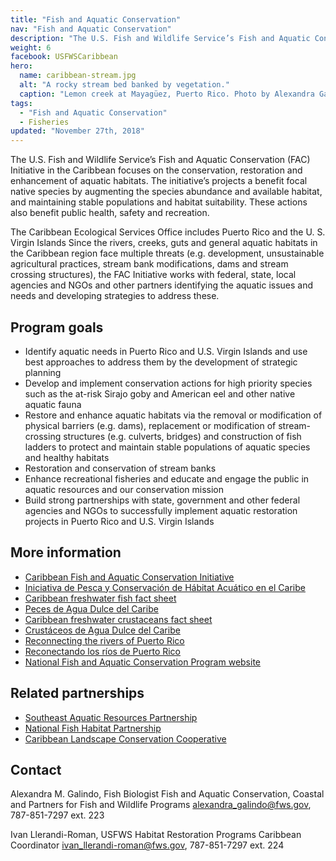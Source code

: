 ```yaml
---
title: "Fish and Aquatic Conservation"
nav: "Fish and Aquatic Conservation"
description: "The U.S. Fish and Wildlife Service’s Fish and Aquatic Conservation (FAC) Initiative in the Caribbean focuses on the conservation, restoration and enhancement of aquatic habitats."
weight: 6
facebook: USFWSCaribbean
hero:
  name: caribbean-stream.jpg
  alt: "A rocky stream bed banked by vegetation."
  caption: "Lemon creek at Mayagüez, Puerto Rico. Photo by Alexandra Galindo, USFWS."
tags:
  - "Fish and Aquatic Conservation"
  - Fisheries
updated: "November 27th, 2018"
---
```


The U.S. Fish and Wildlife Service’s Fish and Aquatic Conservation (FAC) Initiative in the Caribbean focuses on the conservation, restoration and enhancement of aquatic habitats. The initiative’s projects a benefit focal native species by augmenting the species abundance and available habitat, and maintaining stable populations and habitat suitability. These actions also benefit public health, safety and recreation.

The Caribbean Ecological Services Office includes Puerto Rico and the U. S. Virgin Islands Since the rivers, creeks, guts and general aquatic habitats in the Caribbean region face multiple threats (e.g. development, unsustainable agricultural practices, stream bank modifications, dams and stream crossing structures), the FAC Initiative works with federal, state, local agencies and NGOs and other partners identifying the aquatic issues and needs and developing strategies to address these.

## Program goals

- Identify aquatic needs in Puerto Rico and U.S. Virgin Islands and use best approaches to address them by the development of strategic planning
- Develop and implement conservation actions for high priority species such as the at-risk Sirajo goby and American eel and other native aquatic fauna
- Restore and enhance aquatic habitats via the removal or modification of physical barriers (e.g. dams), replacement or modification of stream-crossing structures (e.g. culverts, bridges) and construction of fish ladders to protect and maintain stable populations of aquatic species and healthy habitats
- Restoration and conservation of stream banks
- Enhance recreational fisheries and educate and engage the public in aquatic resources and our conservation mission
- Build strong partnerships with state, government and other federal agencies and NGOs to successfully implement aquatic restoration projects in Puerto Rico and U.S. Virgin Islands

## More information

- [Caribbean Fish and Aquatic Conservation Initiative](/pdf/fact-sheet/caribbean-fish-and-aquatic-conservation-initiative.pdf)
- [Iniciativa de Pesca y Conservación de Hábitat Acuático en el Caribe](/pdf/fact-sheet/fish-and-aquatic-conservation-spanish.pdf)
- [Caribbean freshwater fish fact sheet](/pdf/fact-sheet/caribbean-freshwater-fish.pdf)
- [Peces de Agua Dulce del Caribe](/pdf/fact-sheet/caribbean-fish-spanish.pdf)
- [Caribbean freshwater crustaceans fact sheet](/pdf/fact-sheet/caribbean-freshwater-crustaceans.pdf)
- [Crustáceos de Agua Dulce del Caribe](/pdf/fact-sheet/caribbean-crustaceans-spanish.pdf)
- [Reconnecting the rivers of Puerto Rico](/pdf/fact-sheet/reconnecting-the-rivers-of-puerto-rico.pdf)
- [Reconectando los ríos de Puerto Rico](/pdf/fact-sheet/reconectando-los-rios-de-puerto-rico.pdf)
- [National Fish and Aquatic Conservation Program website](https://www.fws.gov/fisheries/)

## Related partnerships

- [Southeast Aquatic Resources Partnership](http://southeastaquatics.net/)
- [National Fish Habitat Partnership](http://www.fishhabitat.org/)
- [Caribbean Landscape Conservation Cooperative](http://caribbeanlcc.org/)

## Contact

Alexandra M. Galindo, Fish Biologist
Fish and Aquatic Conservation, Coastal and Partners for Fish and Wildlife Programs
[alexandra_galindo@fws.gov](mailto:alexandra_galindo@fws.gov), 787-851-7297 ext. 223

Ivan Llerandi-Roman, USFWS Habitat Restoration Programs Caribbean Coordinator
[ivan_llerandi-roman@fws.gov](mailto:ivan_llerandi-roman@fws.gov), 787-851-7297 ext. 224
